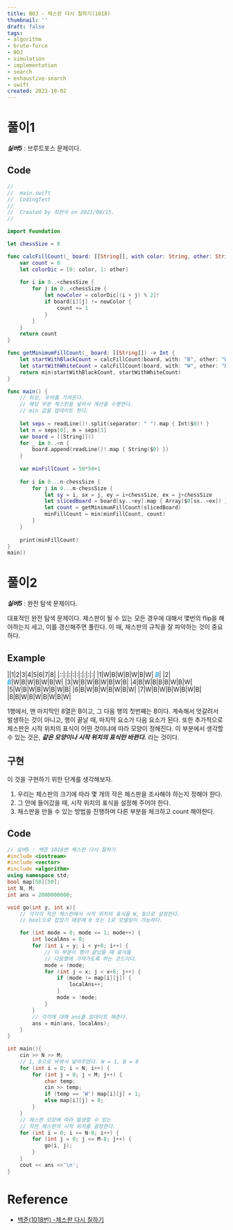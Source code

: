 ```yaml
---
title: BOJ - 체스판 다시 칠하기(1018)
thumbnail: ''
draft: false
tags:
- algorithm
- brute-force
- BOJ
- simulation
- implementation
- search
- exhaustive-search
- swift
created: 2023-10-02
---
```


# 풀이1

***실버5*** : 브루트포스 문제이다.

## Code

````swift
//
//  main.swift
//  CodingTest
//
//  Created by 최완식 on 2021/08/15.
//

import Foundation

let chessSize = 8

func calcFillCount(_ board: [[String]], with color: String, other: String) -> Int {
    var count = 0
    let colorDic = [0: color, 1: other]
    
    for i in 0..<chessSize {
        for j in 0..<chessSize {
            let nowColor = colorDic[(i + j) % 2]!
            if board[i][j] != nowColor {
                count += 1
            }
        }
    }
    return count
}

func getMinimumFillCount(_ board: [[String]]) -> Int {
    let startWithBlackCount = calcFillCount(board, with: "B", other: "W")
    let startWithWhiteCount = calcFillCount(board, with: "W", other: "B")
    return min(startWithBlackCount, startWithWhiteCount)
}

func main() {
    // 좌상, 우하를 가져온다.
    // 해당 부분 체스판을 넣어서 계산을 수행한다.
    // min 값을 업데이트 한다.
    
    let seps = readLine()!.split(separator: " ").map { Int($0)! }
    let n = seps[0], m = seps[1]
    var board = [[String]]()
    for _ in 0..<n {
        board.append(readLine()!.map { String($0) })
    }
    
    var minFillCount = 50*50+1
    
    for i in 0...n-chessSize {
        for j in 0...m-chessSize {
            let sy = i, sx = j, ey = i+chessSize, ex = j+chessSize
            let slicedBoard = board[sy..<ey].map { Array($0[sx..<ex]) }
            let count = getMinimumFillCount(slicedBoard)
            minFillCount = min(minFillCount, count)
        }
    }
    
    print(minFillCount)
}
main()

````

# 풀이2

***실버5*** : 완전 탐색 문제이다.

대표적인 완전 탐색 문제이다.
체스판이 될 수 있는 모든 경우에 대해서 몇번의 flip을 해야하는지 세고, 이를 갱신해주면 풀린다.
이 때, 체스판의 규칙을 잘 파악하는 것이 중요하다.

## Example

||1|2|3|4|5|6|7|8|
|::|:|:|:|:|:|:|:|:|
|1|W|B|W|B|W|B|W|<span style="color: #30A9DE">
***B***</span>|
|2|<span style="color: #30A9DE">
***B***</span>|W|B|W|B|W|B|W|
|3|W|B|W|B|W|B|W|B|
|4|B|W|B|B|B|W|B|W|
|5|W|B|W|B|W|B|W|B|
|6|B|W|B|W|B|W|B|W|
|7|W|B|W|B|W|B|W|B|
|8|B|W|B|W|B|W|B|W|

1행에서, 맨 마지막인 8열은 B이고, 그 다음 행의 첫번째는 B이다. 계속해서 엇갈려서 발생하는 것이 아니고, 행이 끝날 때, 마지막 요소가 다음 요소가 된다. 또한 추가적으로 체스판은 시작 위치의 표식이 어떤 것이냐에 따라 모양이 정해진다. 이 부분에서 생각할 수 있는 것은, ***같은 모양이나 시작 위치의 표식만 바뀐다.*** 라는 것이다.

## 구현

이 것을 구현하기 위한 단계를 생각해보자.

1. 우리는 체스판의 크기에 따라 몇 개의 작은 체스판을 조사해야 하는지 정해야 한다.
1. 그 안에 들어갔을 때, 시작 위치의 표식을 설정해 주어야 한다.
1. 체스판을 만들 수 있는 방법을 진행하며 다른 부분을 체크하고 count 해야한다.

## Code

````c++
// 실버5 : 백준 1018번 체스판 다시 칠하기
#include <iostream>
#include <vector>
#include <algorithm>
using namespace std;
bool map[50][50];
int N, M;
int ans = 2000000000;

void go(int y, int x){
    // 각각의 작은 체스판에서 시작 위치의 표식을 W, B으로 설정한다.
    // bool으로 잡았기 때문에 0 또는 1로 모델링이 가능하다.

    for (int mode = 0; mode <= 1; mode++) {
        int localAns = 0;
        for (int i = y; i < y+8; i++) {
            // 이 부분이 행이 끝났을 떄 표식을
            // 다음행에 가져가도록 하는 코드이다.
            mode = !mode;
            for (int j = x; j < x+8; j++) {
                if (mode != map[i][j]) {
                    localAns++;
                }
                mode = !mode;
            }
        }
        // 각각에 대해 ans를 업데이트 해준다.
        ans = min(ans, localAns);
    }
}

int main(){
    cin >> N >> M;
    // 1, 0으로 바꿔서 넣어주었다. W = 1, B = 0
    for (int i = 0; i < N; i++) {
        for (int j = 0; j < M; j++) {
            char temp;
            cin >> temp;
            if (temp == 'W') map[i][j] = 1;
            else map[i][j] = 0;
        }
    }
    // 체스판 모양에 따라 발생할 수 있는
    // 작은 체스판의 시작 위치를 결정한다.
    for (int i = 0; i <= N-8; i++) {
        for (int j = 0; j <= M-8; j++) {
            go(i, j);
        }
    }
    cout << ans <<'\n';
}

````

# Reference

* [백준(1018번) -체스판 다시 칠하기](https://www.acmicpc.net/problem/1018)

